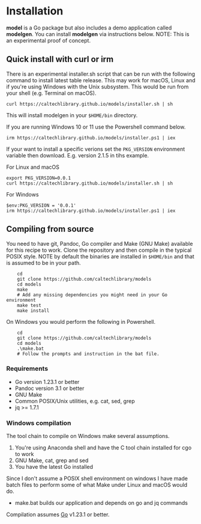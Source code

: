 Installation
============

__model__ is a Go package but also includes a demo application
called __modelgen__. You can install __modelgen__ via instructions
below. NOTE: This is an experimental proof of concept.

Quick install with curl or irm
------------------------------

There is an experimental installer.sh script that can be run with the
following command to install latest table release. This may work for
macOS, Linux and if you're using Windows with the Unix subsystem. This
would be run from your shell (e.g. Terminal on macOS).

~~~
curl https://caltechlibrary.github.io/models/installer.sh | sh
~~~

This will install modelgen in your `$HOME/bin` directory.

If you are running Windows 10 or 11 use the Powershell command
below.

~~~
irm https://caltechlibrary.github.io/models/installer.ps1 | iex
~~~

If your want to install a specific verions set the `PKG_VERSION` environment
variable then download. E.g. version 2.1.5 in tihs example.

For Linux and macOS

~~~
export PKG_VERSION=0.0.1
curl https://caltechlibrary.github.io/models/installer.sh | sh
~~~

For Windows

~~~
$env:PKG_VERSION = '0.0.1'
irm https://caltechlibrary.github.io/models/installer.ps1 | iex
~~~

## Compiling from source

You need to have git, Pandoc, Go compiler and Make (GNU Make) available for 
this recipe to work.  Clone the repository and then compile in the typical
POSIX style. NOTE by default the binaries are installed in `$HOME/bin` and
that is assumed to be in your path.

```shell
    cd
    git clone https://github.com/caltechlibrary/models
    cd models
    make
    # Add any missing dependencies you might need in your Go environment
    make test
    make install
```

On Windows you would perform the following in Powershell.

```shell
    cd
    git clone https://github.com/caltechlibrary/models
    cd models
    .\make.bat
    # Follow the prompts and instruction in the bat file.
```


### Requirements

- Go version 1.23.1 or better
- Pandoc version 3.1 or better
- GNU Make
- Common POSIX/Unix utilities, e.g. cat, sed, grep
- jq >= 1.7.1

### Windows compilation

The tool chain to compile on Windows make several assumptions.

1. You're using Anaconda shell and have the C tool chain installed for
   cgo to work
2. GNU Make, cat, grep and sed
3. You have the latest Go installed

Since I don't assume a POSIX shell environment on windows I have made
batch files to perform some of what Make under Linux and macOS would do.

- make.bat builds our application and depends on go and jq commands

Compilation assumes [Go](https://github.com/golang/go) v1.23.1 or better.


